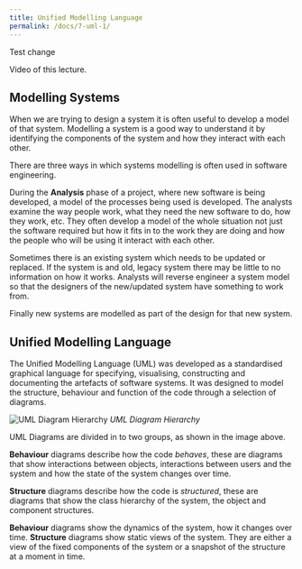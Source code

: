 ```yaml
---
title: Unified Modelling Language
permalink: /docs/7-uml-1/
---
```


Test change

Video of this lecture.  


## Modelling Systems

When we are trying to design a system it is often useful to develop a model of that system. Modelling a system is a good way to understand it by identifying the components of the system and how they interact with each other.  

There are three ways in which systems modelling is often used in software engineering.  

During the **Analysis** phase of a project, where new software is being developed, a model of the processes being used is developed. The analysts examine the way people work, what they need the new software to do, how they work, etc. They often develop a model of the whole situation not just the software required but how it fits in to the work they are doing and how the people who will be using it interact with each other.   

Sometimes there is an existing system which needs to be updated or replaced. If the system is and old, legacy system there may be little to no information on how it works. Analysts will reverse engineer a system model so that the designers of the new/updated system have something to work from.  

Finally new systems are modelled as part of the design for that new system.  

## Unified Modelling Language

The Unified Modelling Language (UML) was developed as a standardised graphical language for specifying, visualising, constructing and documenting the artefacts of software systems. It was designed to model the structure, behaviour and function of the code through a selection of diagrams.

![UML Diagram Hierarchy](https://ysjprog02.netlify.app/assets/img/topics/7uml/uml_overview.png)
*UML Diagram Hierarchy*  

UML Diagrams are divided in to two groups, as shown in the image above.  

**Behaviour** diagrams describe how the code *behaves*, these are diagrams that show interactions between objects, interactions between users and the system and how the state of the system changes over time.  

**Structure** diagrams describe how the code is *structured*, these are diagrams that show the class hierarchy of the system, the object and component structures.  

**Behaviour** diagrams show the dynamics of the system, how it changes over time. **Structure** diagrams show static views of the system. They are either a view of the fixed components of the system or a snapshot of the structure at a moment in time.  

